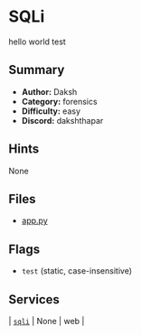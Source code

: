 
# SQLi
hello world test



## Summary
- **Author:** Daksh
- **Category:** forensics
- **Difficulty:** easy
- **Discord:** dakshthapar

## Hints
None

## Files
- [app.py](<dist/app.py>)

## Flags
- `test` (static, case-insensitive)

## Services
| [`sqli`](<service/service>) | None | web |
